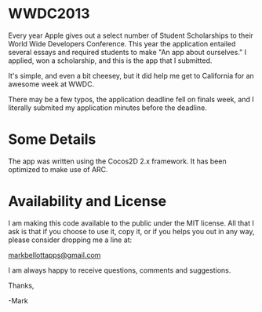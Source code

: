WWDC2013
========

Every year Apple gives out a select number of Student Scholarships to their World Wide Developers Conference. 
This year the application entailed several essays and required students to make "An app about ourselves."
I applied, won a scholarship, and this is the app that I submitted. 

It's simple, and even a bit cheesey, but it did help me get to California for an awesome week at WWDC.

There may be a few typos, the application deadline fell on finals week, and I literally submited my 
application minutes before the deadline.

Some Details
============

The app was written using the Cocos2D 2.x framework. It has been optimized to make use of ARC.

Availability and License
========================

I am making this code available to the public under the MIT license. All that I ask is that if you choose to use it, copy it, or if you helps you out in any way, please consider dropping me a line at:

markbellottapps@gmail.com

I am always happy to receive questions, comments and suggestions.

Thanks,

-Mark
 

